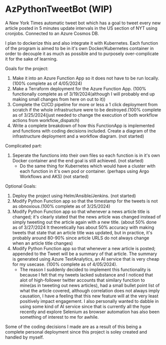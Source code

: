 # AzPythonTweetBot (WIP)
A New York Times automatic tweet bot which has a goal to tweet every new article posted in 5 minutes update intervals in the US section of NYT using cronjobs. Connected to an Azure Cosmos DB.

I plan to dockerize this and also integrate it with Kubernetes. Each function of the program is aimed to be in it's own Docker/Kubernetes container in order to decouple it as much as possible and to purposely over-complicate it for the sake of learning.

Goals for the project:
1. Make it into an Azure Function App so it does not have to be run locally.(100% complete as of 4/05/2024)
2. Make a Terraform deployment for the Azure Function App. (100% functionally complete as of 3/19/2024(although I will probably end up making small changes from here on out to it))
3. Complete the CI/CD pipeline for more or less a 1 click deployment from scratch if the whole infrastructure were to be destroyed.(100% complete as of 3/25/2024(just needed to change the execution of both workflow actions from workflow_dispatch)
4. Write a complete breakdown of how this FunctionApp is implemented and functions with coding decisions included. Create a diagram of the infrastructure deployment and a workflow diagram. (not started)

Complicated part:
1. Seperate the functions into their own files so each function is in it's own Docker container and the end goal is still achieved. (not started)
   - Do the same thing for Kubernetes which would have a cluster with each function in it's own pod or container. (perhaps using Argo Workflows and AKS)  (not started)


Optional Goals:
1. Deploy the project using Helm/Ansible/Jenkins. (not started)
2. Modify Python Function app so that the timestamp for the tweets is not as obnoxious.(100% complete as of 3/25/2024)
3. Modify Python Function app so that whenever a news article title is changed; it's clearly stated that the news article was changed instead of simply tweeting out the article again with a new title. (about 50% done as of 3/27/2024 It theoretically has about 50% accuracy with making tweets that state that an article title was updated, but in practice, it's probably around 80-90% since article URLS do not always change when an article title changes)
4. Modify Python Function app so that whenever a new article is posted; appended to the Tweet will be a summary of that article. The summary is generated using Azure TextAnalytics, an AI service that is very cheap for my usecase. (100% complete as of 4/05/2024).
   - The reason I suddenly decided to implement this functionality is because I felt that my tweets lacked substance and I noticed that alot of high-follower twitter accounts that similary function to mine(as in tweeting out news articles), had a small bullet point list of what the article covered, although correlation does not always imply causation, I have a feeling that this new feature will at the very least positively impact engagement. I also personally wanted to dabble in using some kind of AI service since that is currently all the hype recently and explore Selenium as browser automation has also been something of interest to me for awhile.

Some of the coding decisions I made are as a result of this being a complete personal deployment since this project is soley created and handled by myself.

